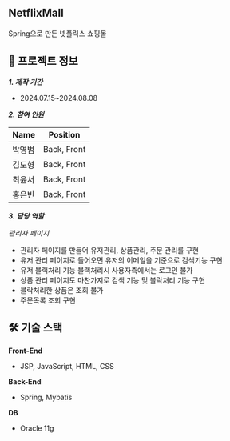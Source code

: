 
## NetflixMall
  
Spring으로 만든 넷플릭스 쇼핑몰


## 🧐 프로젝트 정보
  
***1. 제작 기간***
- 2024.07.15~2024.08.08

***2. 참여 인원***

| Name| Position |
|--------|--------|
| 박영범 | Back, Front |
| 김도형 | Back, Front|
| 최윤서 | Back, Front |
| 홍은빈 | Back, Front |

***3. 담당 역할***

*관리자 페이지*
- 관리자 페이지를 만들어 유저관리, 상품관리, 주문 관리를 구현
- 유저 관리 페이지로 들어오면 유저의 이메일을 기준으로 검색기능 구현
- 유저 블랙처리 기능 블랙처리시 사용자측에서는 로그인 불가
- 상품 관리 페이지도 마찬가지로 검색 기능 및 블락처리 기능 구현
- 블락처리한 상품은 조회 불가
- 주문목록 조회 구현



## 🛠️ 기술 스택

**Front-End**

- JSP, JavaScript, HTML, CSS

**Back-End**
- Spring, Mybatis

**DB**
- Oracle 11g

  
